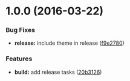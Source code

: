 <a name="1.0.0"></a>
# 1.0.0 (2016-03-22)


### Bug Fixes

* **release:** include theme in release ([f9e2780](http://github.com-personal/paradox41/firewatch-syntax-sublime/commits/f9e2780))

### Features

* **build:** add release tasks ([20b3126](http://github.com-personal/paradox41/firewatch-syntax-sublime/commits/20b3126))




